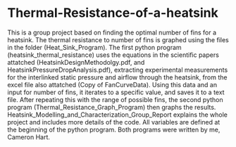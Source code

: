 # Thermal-Resistance-of-a-heatsink

This is a group project based on finding the optimal number of fins for a heatsink. The thermal resistance to number of fins is graphed using the files in the folder (Heat_Sink_Program). The first python program (heatsink_thermal_resistance) uses the equations in the scientific papers attatched (HeatsinkDesignMethodolgy.pdf, and HeatsinkPressureDropAnalysis.pdf), extracting experimental measurements for the interlinked static pressure and airflow through the heatsink, from the excel file also attatched (Copy of FanCurveData). Using this data and an input for number of fins, it iterates to a specific value, and saves it to a text file. After repeating this with the range of possible fins, the second python program (Thermal_Resistance_Graph_Program) then graphs the results. Heatsink_Modelling_and_Characterization_Group_Report explains the whole project and includes more details of the code. All variables are defined at the beginning of the python program. Both programs were written by me, Cameron Hart.    
